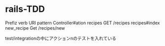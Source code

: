 # rails-TDD

Prefiz verb URI pattern  Controller#ation
recipes GET /recipes   recipes#index
new_recipe Get /recipes/new

test/integrationの中にアクションnのテストを入れている